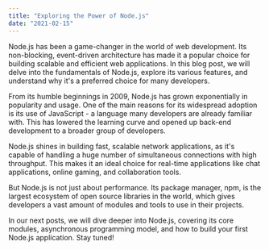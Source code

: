 ```yaml
---
title: "Exploring the Power of Node.js"
date: "2021-02-15"
---
```


Node.js has been a game-changer in the world of web development. Its non-blocking, event-driven architecture has made it a popular choice for building scalable and efficient web applications. In this blog post, we will delve into the fundamentals of Node.js, explore its various features, and understand why it's a preferred choice for many developers.

From its humble beginnings in 2009, Node.js has grown exponentially in popularity and usage. One of the main reasons for its widespread adoption is its use of JavaScript - a language many developers are already familiar with. This has lowered the learning curve and opened up back-end development to a broader group of developers.

Node.js shines in building fast, scalable network applications, as it's capable of handling a huge number of simultaneous connections with high throughput. This makes it an ideal choice for real-time applications like chat applications, online gaming, and collaboration tools.

But Node.js is not just about performance. Its package manager, npm, is the largest ecosystem of open source libraries in the world, which gives developers a vast amount of modules and tools to use in their projects.

In our next posts, we will dive deeper into Node.js, covering its core modules, asynchronous programming model, and how to build your first Node.js application. Stay tuned!
